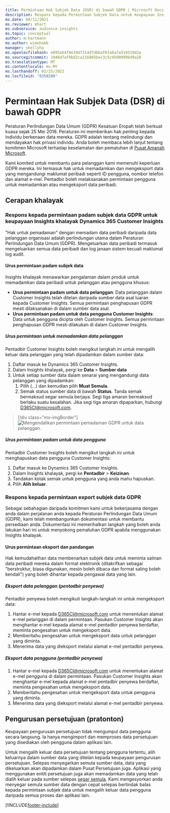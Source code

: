 ```yaml
---
title: Permintaan Hak Subjek Data (DSR) di bawah GDPR | Microsoft Docs
description: Respons kepada Permintaan Subjek Data untuk keupayaan Insights khalayak Dynamics 365 Customer Insights.
ms.date: 08/11/2021
ms.reviewer: mhart
ms.subservice: audience-insights
ms.topic: conceptual
author: m-hartmann
ms.author: wimohabb
manager: shellyha
ms.openlocfilehash: e095eb4f8e194f314d7d6baf6fa6a7a319319d2a
ms.sourcegitcommit: 1946d7af0bd2ca216885bec3c5c95009996d9a28
ms.translationtype: MT
ms.contentlocale: ms-MY
ms.lasthandoff: 02/25/2022
ms.locfileid: "8350280"
---
```

# <a name="data-subject-rights-dsr-requests-under-gdpr"></a>Permintaan Hak Subjek Data (DSR) di bawah GDPR

Peraturan Perlindungan Data Umum (GDPR) Kesatuan Eropah telah berkuat kuasa sejak 25 Mei 2018. Peraturan ini memberikan hak penting kepada individu berkenaan data mereka. GDPR adalah tentang melindungi dan mendayakan hak privasi individu. Anda boleh membaca lebih lanjut tentang komitmen Microsoft terhadap keselamatan dan pematuhan di [Pusat Amanah Microsoft](https://www.microsoft.com/trust-center).

Kami komited untuk membantu para pelanggan kami memenuhi keperluan GDPR mereka. Ini termasuk hak untuk memadamkan dan mengeksport data yang mengandungi maklumat peribadi seperti ID pengguna, nombor telefon dan alamat e-mel. Pentadbir boleh melaksanakan permintaan pengguna untuk memadamkan atau mengeksport data peribadi.

## <a name="audience-insights"></a>Cerapan khalayak

### <a name="responding-to-gdpr-data-subject-delete-requests-for-dynamics-365-customer-insights-audience-insights-capability"></a>Respons kepada permintaan padam subjek data GDPR untuk keupayaan Insights khalayak Dynamics 365 Customer Insights

"Hak untuk pemadaman" dengan memadam data peribadi daripada data pelanggan organisasi adalah perlindungan utama dalam Peraturan Perlindungan Data Umum (GDPR). Mengeluarkan data peribadi termasuk mengeluarkan semua data peribadi dan log janaan sistem kecuali maklumat log audit.

#### <a name="manage-data-subject-delete-requests"></a>Urus permintaan padam subjek data

Insights khalayak menawarkan pengalaman dalam produk untuk memadamkan data peribadi untuk pelanggan atau pengguna khusus:

- **Urus permintaan padam untuk data pelanggan**: Data pelanggan dalam Customer Insights telah ditelan daripada sumber data asal luaran kepada Customer Insights. Semua permintaan penghapusan GDPR mesti dilaksanakan di dalam sumber data asal.
- **Urus permintaan padam untuk data pengguna Customer Insights**: Data untuk pengguna dicipta oleh Customer Insights. Semua permintaan penghapusan GDPR mesti dilakukan di dalam Customer Insights.

##### <a name="manage-requests-to-delete-customer-data"></a>Urus permintaan untuk memadamkan data pelanggan

Pentadbir Customer Insights boleh mengikut langkah ini untuk mengalih keluar data pelanggan yang telah dipadamkan dalam sumber data:

1. Daftar masuk ke Dynamics 365 Customer Insights.
2. Dalam Insights khalayak, pergi ke **Data** > **Sumber data**
3. Untuk setiap sumber data dalam senarai yang mengandungi data pelanggan yang dipadamkan:
   1. Pilih (...) dan kemudian pilih **Muat Semula**.
   2. Semak status sumber data di bawah **Status**. Tanda semak bermaksud segar semula berjaya. Segi tiga amaran bermaksud berlaku suatu kesalahan. Jika segi tiga amaran dipaparkan, hubungi D365CI@microsoft.com.

> [!div class="mx-imgBorder"]
> ![Mengendalikan permintaan pemadaman GDPR untuk data pelanggan.](audience-insights/media/gdpr-data-sources.png "Urus permintaan penghapusan GDPR untuk data pelanggan")

##### <a name="manage-delete-requests-for-user-data"></a>Urus permintaan padam untuk data pengguna

Pentadbir Customer Insights boleh mengikut langkah ini untuk menghapuskan data pengguna Customer Insights:

1. Daftar masuk ke Dynamics 365 Customer Insights.
2. Dalam Insights khalayak, pergi ke **Pentadbir** > **Keizinan**.
3. Tandakan kotak semak untuk pengguna yang anda mahu hapuskan.
4. Pilih **Alih keluar**.

### <a name="responding-to-gdpr-data-subject-export-requests"></a>Respons kepada permintaan export subjek data GDPR

Sebagai sebahagian daripada komitmen kami untuk bekerjasama dengan anda dalam perjalanan anda kepada Peraturan Perlindungan Data Umum (GDPR), kami telah membangunkan dokumentasi untuk membantu persediaan anda. Dokumentasi ini memerihalkan langkah yang boleh anda lakukan hari ini untuk menyokong pematuhan GDPR apabila menggunakan Insights khalayak.

#### <a name="manage-export-and-view-requests"></a>Urus permintaan eksport dan pandangan

Hak kemudahalihan data membenarkan subjek data untuk meminta salinan data peribadi mereka dalam format elektronik (ditakrifkan sebagai "berstruktur, biasa digunakan, mesin boleh dibaca dan format saling boleh kendali") yang boleh dihantar kepada pengawal data yang lain.

##### <a name="export-customer-data-tenant-admin"></a>Eksport data pelanggan (pentadbir penyewa)

Pentadbir penyewa boleh mengikuti langkah-langkah ini untuk mengeksport data:

1. Hantar e-mel kepada D365CI@microsoft.com untuk menentukan alamat e-mel pelanggan di dalam permintaan. Pasukan Customer Insights akan menghantar e-mel kepada alamat e-mel pentadbir penyewa berdaftar, meminta pengesahan untuk mengeksport data.
2. Memberitahu pengesahan untuk mengeksport data untuk pelanggan yang diminta.
3. Menerima data yang dieksport melalui alamat e-mel pentadbir penyewa.

##### <a name="export-user-data-tenant-admin"></a>Eksport data pengguna (pentadbir penyewa)

1. Hantar e-mel kepada D365CI@microsoft.com untuk menentukan alamat e-mel pengguna di dalam permintaan. Pasukan Customer Insights akan menghantar e-mel kepada alamat e-mel pentadbir penyewa berdaftar, meminta pengesahan untuk mengeksport data.
2. Memberitahu pengesahan untuk mengeksport data untuk pengguna yang diminta.
3. Menerima data yang dieksport melalui alamat e-mel pentadbir penyewa.

## <a name="consent-management-preview"></a>Pengurusan persetujuan (pratonton)

Keupayaan pengurusan persetujuan tidak mengumpul data pengguna secara langsung. Ia hanya mengimport dan memproses data persetujuan yang disediakan oleh pengguna dalam aplikasi lain.

Untuk mengalih keluar data persetujuan tentang pengguna tertentu, alih keluarnya dalam sumber data yang ditelan kepada keupayaan pengurusan persetujuan. Selepas menyegarkan semula sumber data, data yang dikeluarkan akan dipadamkan dalam Pusat Persetujuan juga. Aplikasi yang menggunakan entiti persetujuan juga akan memadamkan data yang telah dialih keluar pada sumber selepas [segar semula](audience-insights/system.md#refresh-processes). Kami mengesyorkan anda menyegar semula sumber data dengan cepat selepas bertindak balas kepada permintaan subjek data untuk mengalih keluar data pengguna daripada semua proses dan aplikasi lain.


<!-- ## Engagement insights (preview)

### Deleting and exporting event data containing end user identifiable information

The following sections describe how to delete and export event data that might contain personal data.

To delete or export data:

1. Tag event properties that contain data with personal information.
2. Delete or export data associated with specific values (for example: a specified user ID).

#### Tag and update event properties

Personal data is tagged on an event property level. First, tag the properties being considered for deletion or export.

To tag an event property as containing personal information, follow these steps:

1. Open the workspace containing the event.

1. Go to **Data** > **Events** to see the list of events in the selected workspace.
  
1. Select the event you want to tag.

1. Select **Edit properties** to open the pane listing all properties of the selected event.
     
1. Select **...** and then choose **Edit** to reach the **Update property** dialog.

   ![Edit event.](engagement-insights/media/edit-event.png "Edit event")

1. In the **Update Property** window, choose **...** in the upper right corner, and then choose the **Contains EUII** box. Choose **Update** to save your changes.

   ![Save your changes.](engagement-insights/media/update-property.png "Save your changes")

   > [!NOTE]
   > Every time the event schema changes or you create a new event, it's recommended that you evaluate the associated event properties and tag or untag them as containing personal data, if necessary.

#### Delete or export tagged event data

If all event properties have been tagged appropriately as described in the previous step, an environment admin can issue a deletion request against the tagged event data.

To manage EUII deletion or export requests

1. Go to **Admin** > **Environment** > **Settings**.

1. In the **Manage end user identifiable information (EUII)** section, select **Manage EUII**.

##### Deletion

For deletion, you can enter a list of comma-separated user IDs in the **Delete end user identifiable information (EUII)** section. These IDs will then be compared with all tagged event properties of all projects in the current environment via exact string matching. 

If a property value matches one of the provided IDs, the associated event will be permanently deleted. Due to the irreversibility of this action, you must confirm the deletion after selecting **Delete**.

##### Export

The export process is identical to the deletion process when it comes to defining event property values in the **Export end user identifiable information (EUII)** section. Additionally, you'll need to provide an **Azure blob storage URL** to specify the export destination. The Azure Blob URL must include a [Shared Access Signature (SAS)](/azure/storage/common/storage-sas-overview).

After selecting **Export**, all events of the current team that contain matching tagged properties will be exported in CSV format to the export destination.

### Good practices

* Try to avoid sending any events that contain personal data.
* If you need to send events containing EUII data, limit the number of events and event properties that contain EUII data. Ideally, limit yourself to one such event.
* Make sure that as few people as possible have access to the sent personal data.
* For events containing personal data, make sure that you set one property to emit a unique identifier that can easily be linked to a specific user (for example, a user ID). This makes it easier to segregate data and to export or delete the right data.
* Only tag one property per event as containing personal data. Ideally one that only contains a unique identifier.
* Do not tag properties containing verbose values (for example, an entire request body). Engagement insights capability uses exact string matching when deciding which events to delete or export. -->

[!INCLUDE[footer-include](includes/footer-banner.md)]